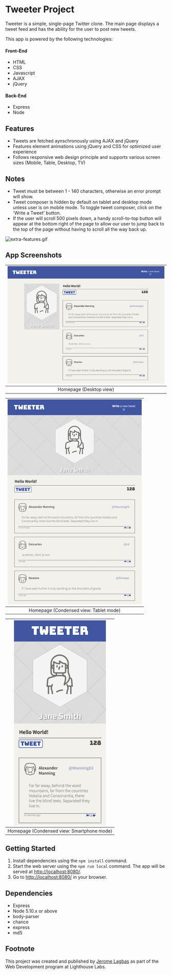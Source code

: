 # Tweeter Project

Tweeter is a simple, single-page Twitter clone. The main page displays a tweet feed and has the ability for the user to post new tweets.

This app is powered by the following technologies:

#### Front-End

- HTML
- CSS
- Javascript
- AJAX
- jQuery

#### Back-End

- Express
- Node

## Features

- Tweets are fetched aynschronously using AJAX and jQuery
- Features element animations using jQuery and CSS for optimized user experience
- Follows responsive web design principle and supports various screen sizes (Mobile, Table, Desktop, TV)

## Notes

- Tweet must be between 1 - 140 characters, otherwise an error prompt will show.
- Tweet composer is hidden by default on tablet and desktop mode unless user is on mobile mode. To toggle tweet composer, click on the 'Write a Tweet' button.
- If the user will scroll 500 pixels down, a handy scroll-to-top button will appear at the bottom right of the page to allow our user to jump back to the top of the page without having to scroll all the way back up.

![extra-features.gif](./docs/other-features.gif)

## App Screenshots

| ![tweeter-desktop-view.png](./docs/tweeter-desktop-view.png) | 
|:--:| 
| Homepage (Desktop view) |

| ![tweeter-tablet-view.png](./docs/tweeter-tablet-view.png) | 
|:--:| 
| Homepage (Condensed view: Tablet mode) |

| ![tweeter-phone-view.png](./docs/tweeter-phone-view.png) | 
|:--:| 
| Homepage (Condensed view: Smartphone mode) |

## Getting Started

1. Install dependencies using the `npm install` command.
2. Start the web server using the `npm run local` command. The app will be served at <http://localhost:8080/>.
3. Go to <http://localhost:8080/> in your browser.


## Dependencies

- Express
- Node 5.10.x or above
- body-parser
- chance
- express
- md5

## Footnote

This project was created and published by [Jerome Lagbas](https://github.com/jeromealmir) as part of the Web Development program at Lighthouse Labs.